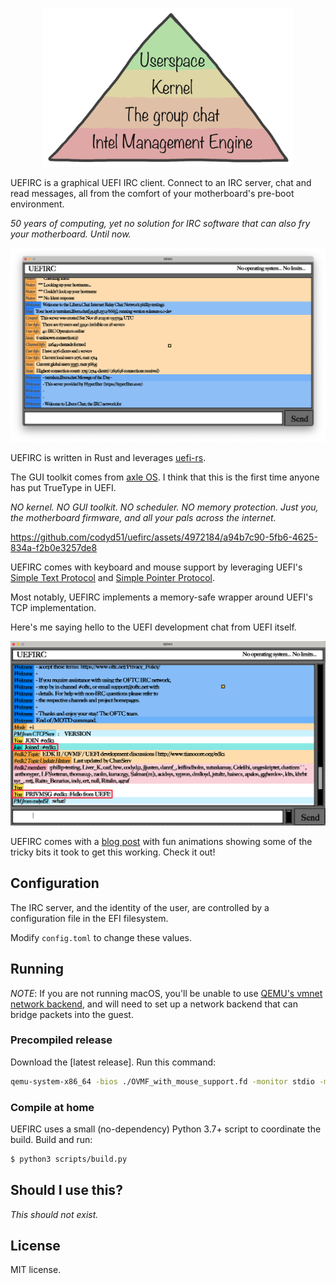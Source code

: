 <p align="center">
  <img src="./readme_images/maslow.png" width="400" style="text-align: center">
</p>

UEFIRC is a graphical UEFI IRC client. Connect to an IRC server, chat and read messages, all from the comfort of your motherboard's pre-boot environment.

_50 years of computing, yet no solution for IRC software that can also fry your motherboard. Until now._

<p align="center">
  <img src="./readme_images/qemu_screenshot.png" width="800">
</p>  

UEFIRC is written in Rust and leverages [uefi-rs](https://github.com/rust-osdev/uefi-rs). 

The GUI toolkit comes from [axle OS](https://github.com/codyd51/axle). I think that this is the first time anyone has put TrueType in UEFI.

_NO kernel. NO GUI toolkit. NO scheduler. NO memory protection. Just you, the motherboard firmware, and all your pals across the internet._

https://github.com/codyd51/uefirc/assets/4972184/a94b7c90-5fb6-4625-834a-f2b0e3257de8

UEFIRC comes with keyboard and mouse support by leveraging UEFI's [Simple Text Protocol](https://uefi.org/specs/UEFI/2.9_A/12_Protocols_Console_Support.html#efi-simple-text-input-protocol) and [Simple Pointer Protocol](https://uefi.org/specs/UEFI/2.9_A/12_Protocols_Console_Support.html#simple-pointer-protocol).

Most notably, UEFIRC implements a memory-safe wrapper around UEFI's TCP implementation. 

Here's me saying hello to the UEFI development chat from UEFI itself.

<p align="center">
  <img src="./readme_images/edk_hello.png" width="800">
</p>

UEFIRC comes with a [blog post](https://axleos.com/an-irc-client-in-your-motherboard/) with fun animations showing some of the tricky bits it took to get this working. Check it out!

## Configuration

The IRC server, and the identity of the user, are controlled by a configuration file in the EFI filesystem.

Modify `config.toml` to change these values.

## Running

*NOTE*: If you are not running macOS, you'll be unable to use [QEMU's vmnet network backend](https://axleos.com/adding-vmnet-support-to-qemu/), and will need to set up a network backend that can bridge packets into the guest.

### Precompiled release

Download the [latest release]. Run this command:

```bash
qemu-system-x86_64 -bios ./OVMF_with_mouse_support.fd -monitor stdio -m 4G -vga virtio -device virtio-rng-pci -device virtio-mouse-pci -usb "device usb-mouse" -drive format=raw,file=fat:rw:./efi_root/
```

### Compile at home

UEFIRC uses a small (no-dependency) Python 3.7+ script to coordinate the build. Build and run:

```bash
$ python3 scripts/build.py
```

## Should I use this?

_This should not exist._

## License

MIT license.
